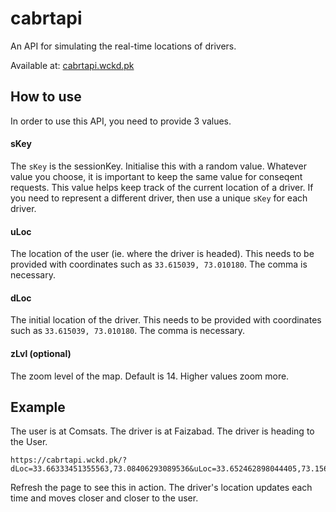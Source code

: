 # cabrtapi
An API for simulating the real-time locations of drivers.

Available at: [cabrtapi.wckd.pk](https://cabrtapi.wckd.pk)

## How to use
In order to use this API, you need to provide 3 values.

#### sKey
The `sKey` is the sessionKey. Initialise this with a random value. Whatever value you choose, it is important to keep the same value for conseqent requests. This value helps keep track of the current location of a driver. If you need to represent a different driver, then use a unique `sKey` for each driver.

#### uLoc
The location of the user (ie. where the driver is headed). This needs to be provided with coordinates such as `33.615039, 73.010180`. The comma is necessary.

#### dLoc
The initial location of the driver. This needs to be provided with coordinates such as `33.615039, 73.010180`. The comma is necessary.

#### zLvl (optional)
The zoom level of the map. Default is 14. Higher values zoom more.

## Example
The user is at Comsats. The driver is at Faizabad. The driver is heading to the User.
```
https://cabrtapi.wckd.pk/?dLoc=33.66333451355563,73.08406293089536&uLoc=33.652462898044405,73.15694979804003&zLvl=13&sKey=0
```
Refresh the page to see this in action. The driver's location updates each time and moves closer and closer to the user.
